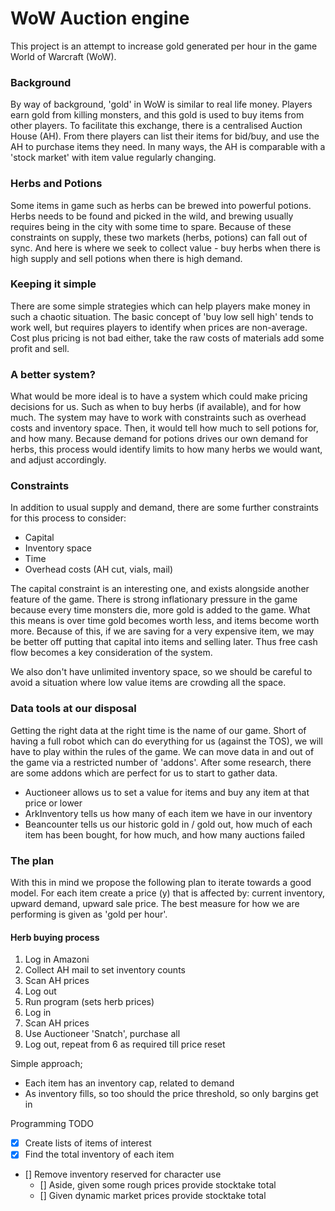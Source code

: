 # WoW Auction engine

This project is an attempt to increase gold generated per hour in the game World of Warcraft (WoW).

### Background
By way of background, 'gold' in WoW is similar to real life money. Players earn gold from killing monsters, and this gold is used to buy items from other players. To facilitate this exchange, there is a centralised Auction House (AH). From there players can list their items for bid/buy, and use the AH to purchase items they need. In many ways, the AH is comparable with a 'stock market' with item value regularly changing. 

### Herbs and Potions
Some items in game such as herbs can be brewed into powerful potions. Herbs needs to be found and picked in the wild, and brewing usually requires being in the city with some time to spare. Because of these constraints on supply, these two markets (herbs, potions) can fall out of sync. And here is where we seek to collect value - buy herbs when there is high supply and sell potions when there is high demand.

### Keeping it simple
There are some simple strategies which can help players make money in such a chaotic situation. The basic concept of 'buy low sell high' tends to work well, but requires players to identify when prices are non-average. Cost plus pricing is not bad either, take the raw costs of materials add some profit and sell.

### A better system?
What would be more ideal is to have a system which could make pricing decisions for us. Such as when to buy herbs (if available), and for how much. The system may have to work with constraints such as overhead costs and inventory space. Then, it would tell how much to sell potions for, and how many. Because demand for potions drives our own demand for herbs, this process would identify limits to how many herbs we would want, and adjust accordingly.

### Constraints
In addition to usual supply and demand, there are some further constraints for this process to consider:
* Capital
* Inventory space
* Time
* Overhead costs (AH cut, vials, mail)

The capital constraint is an interesting one, and exists alongside another feature of the game. There is strong inflationary pressure in the game because every time monsters die, more gold is added to the game. What this means is over time gold becomes worth less, and items become worth more. Because of this, if we are saving for a very expensive item, we may be better off putting that capital into items and selling later. Thus free cash flow becomes a key consideration of the system.

We also don't have unlimited inventory space, so we should be careful to avoid a situation where low value items are crowding all the space. 

### Data tools at our disposal
Getting the right data at the right time is the name of our game. Short of having a full robot which can do everything for us (against the TOS), we will have to play within the rules of the game. We can move data in and out of the game via a restricted number of 'addons'. After some research, there are some addons which are perfect for us to start to gather data.
- Auctioneer allows us to set a value for items and buy any item at that price or lower
- ArkInventory tells us how many of each item we have in our inventory
- Beancounter tells us our historic gold in / gold out, how much of each item has been bought, for how much, and how many auctions failed

### The plan
With this in mind we propose the following plan to iterate towards a good model. For each item create a price (y) that is affected by: current inventory, upward demand, upward sale price. The best measure for how we are performing is given as 'gold per hour'.

#### Herb buying process

1) Log in Amazoni
2) Collect AH mail to set inventory counts
3) Scan AH prices
4) Log out
5) Run program (sets herb prices)
6) Log in
7) Scan AH prices
8) Use Auctioneer 'Snatch', purchase all
9) Log out, repeat from 6 as required till price reset

Simple approach;
* Each item has an inventory cap, related to demand
* As inventory fills, so too should the price threshold, so only bargins get in

Programming TODO
- [X] Create lists of items of interest
- [X] Find the total inventory of each item
- [] Remove inventory reserved for character use
	- [] Aside, given some rough prices provide stocktake total
	- [] Given dynamic market prices provide stocktake total
